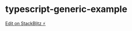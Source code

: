 # typescript-generic-example

[Edit on StackBlitz ⚡️](https://stackblitz.com/edit/typescript-eyxnui)